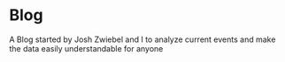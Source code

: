 # Blog
A Blog started by Josh Zwiebel and I to analyze current events and make the data easily understandable for anyone

